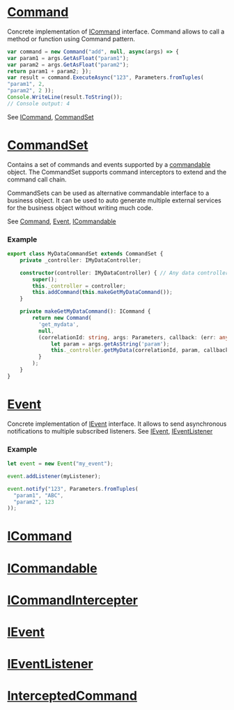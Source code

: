 

# [Command](#)

Concrete implementation of [ICommand](#ICommand) interface. Command allows to call a method or function using Command pattern.

```typescript
var command = new Command("add", null, async(args) => {
var param1 = args.GetAsFloat("param1");
var param2 = args.GetAsFloat("param2");
return param1 + param2; });
var result = command.ExecuteAsync("123", Parameters.fromTuples(
"param1", 2,
"param2", 2 ));
Console.WriteLine(result.ToString()); 
// Console output: 4
```

See [ICommand](#ICommand), [CommandSet](#CommandSet)


# [CommandSet](#)
Contains a set of commands and events supported by a [commandable](#ICommandable) object. The CommandSet supports command interceptors to extend and the command call chain.

CommandSets can be used as alternative commandable interface to a business object. It can be used to auto generate multiple external services for the business object without writing much code.

See [Command](#Command), [Event](#Event), [ICommandable](#ICommandable)

### Example
```typescript
export class MyDataCommandSet extends CommandSet {
    private _controller: IMyDataController;

    constructor(controller: IMyDataController) { // Any data controller interface
        super();
        this._controller = controller;
        this.addCommand(this.makeGetMyDataCommand());
    }

    private makeGetMyDataCommand(): ICommand {
        return new Command(
          'get_mydata',
          null,
          (correlationId: string, args: Parameters, callback: (err: any, result: any) => void) => {
              let param = args.getAsString('param');
              this._controller.getMyData(correlationId, param, callback);
          }
        );
    }
}
```

# [Event](#)

Concrete implementation of [IEvent](#IEvent) interface. It allows to send asynchronous notifications to multiple subscribed listeners.
See [IEvent](#IEvent), [IEventListener](#IEventListener)

### Example
```typescript
let event = new Event("my_event");

event.addListener(myListener);

event.notify("123", Parameters.fromTuples(
  "param1", "ABC",
  "param2", 123
));
```

# [ICommand](#)


# [ICommandable](#)


# [ICommandIntercepter](#)


# [IEvent](#)


# [IEventListener](#)


# [InterceptedCommand](#)